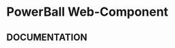 <!-- THe Power Ball Web-Component Documentation -->

# **PowerBall Web-Component**

## **DOCUMENTATION**
